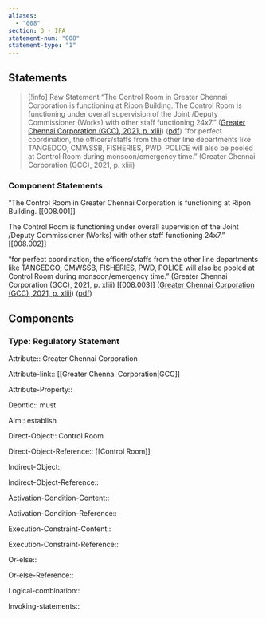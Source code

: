 ```yaml
---
aliases:
  - "008"
section: 3 - IFA
statement-num: "008"
statement-type: "1"
---
```

## Statements 
> [!info] Raw Statement
> “The Control Room in Greater Chennai Corporation is functioning at Ripon Building. The Control Room is functioning under overall supervision of the Joint /Deputy Commissioner (Works) with other staff functioning 24x7.” ([Greater Chennai Corporation (GCC), 2021, p. xliii](zotero://select/library/items/AZZSXLC8)) ([pdf](zotero://open-pdf/library/items/ZWDYK52D?page=43&annotation=T942FSSR)) 
> “for perfect coordination, the officers/staffs from the other line departments like TANGEDCO, CMWSSB, FISHERIES, PWD, POLICE will also be pooled at Control Room during monsoon/emergency time.” (Greater Chennai Corporation (GCC), 2021, p. xliii)

### Component Statements
“The Control Room in Greater Chennai Corporation is functioning at Ripon Building. [[008.001]]

The Control Room is functioning under overall supervision of the Joint /Deputy Commissioner (Works) with other staff functioning 24x7.” [[008.002]]

“for perfect coordination, the officers/staffs from the other line departments like TANGEDCO, CMWSSB, FISHERIES, PWD, POLICE will also be pooled at Control Room during monsoon/emergency time.” (Greater Chennai Corporation (GCC), 2021, p. xliii) [[008.003]]
([Greater Chennai Corporation (GCC), 2021, p. xliii](zotero://select/library/items/AZZSXLC8)) ([pdf](zotero://open-pdf/library/items/ZWDYK52D?page=43&annotation=T942FSSR)) 
## Components
### Type: Regulatory Statement
Attribute:: Greater Chennai Corporation

Attribute-link:: [[Greater Chennai Corporation|GCC]]

Attribute-Property::


Deontic:: must


Aim:: establish


Direct-Object:: Control Room

Direct-Object-Reference:: [[Control Room]]


Indirect-Object::

Indirect-Object-Reference::


Activation-Condition-Content::

Activation-Condition-Reference::


Execution-Constraint-Content::

Execution-Constraint-Reference::


Or-else::

Or-else-Reference::


Logical-combination::


Invoking-statements::
